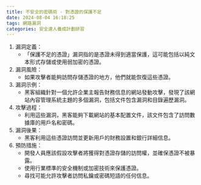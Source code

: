 ```yaml
---
title: 不安全的密碼術 - 對憑證的保護不足
date: 2024-08-04 16:18:25
tags: 網路漏洞
categories: 安全達人養成計劃研習
---
```

1. 漏洞定義：
	- 「保護不足的憑證」漏洞指的是憑證未得到適當保護，這可能包括以純文本形式存儲或使用弱加密的憑證。
2. 漏洞風險：
	- 如果攻擊者能夠訪問存儲憑證的地方，他們就能恢復這些憑證。
3. 漏洞示例：
	- 黑客組織針對一個允許企業主報告財務信息的網站發動攻擊，發現了該網站內容管理系統主題的多個漏洞，包括文件包含漏洞和目錄遍歷漏洞。
4. 攻擊過程：
	- 利用這些漏洞，黑客能夠下載網站的基本配置文件，該文件包含了訪問數據庫的用戶名和密碼。
5. 漏洞後果：
	- 黑客利用這些憑證訪問並更新用戶的財務設置和銀行詳細信息。
6. 預防措施：
	- 開發人員應該假設攻擊者將獲得對憑證存儲的訪問權，並確保憑證不被暴露。
	- 使用行業標準的安全機制或加密技術來保護憑證。
	- 尋找可能允許攻擊者訪問私鑰或密碼短語的任何信息。
